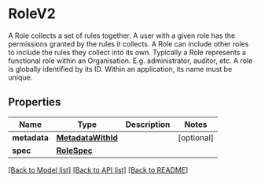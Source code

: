 # RoleV2

A Role collects a set of rules together. A user with a given role has the permissions granted by the rules it collects. A Role can include other roles to include the rules they collect into its own. Typically a Role represents a functional role within an Organisation. E.g. administrator, auditor, etc. A role is globally identified by its ID. Within an application, its name must be unique. 
## Properties
Name | Type | Description | Notes
------------ | ------------- | ------------- | -------------
**metadata** | [**MetadataWithId**](MetadataWithId.md) |  | [optional] 
**spec** | [**RoleSpec**](RoleSpec.md) |  | 

[[Back to Model list]](../README.md#documentation-for-models) [[Back to API list]](../README.md#documentation-for-api-endpoints) [[Back to README]](../README.md)


